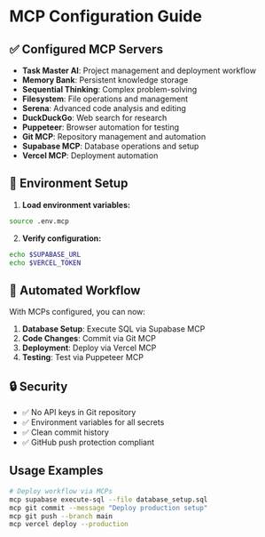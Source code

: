 # MCP Configuration Guide

## ✅ Configured MCP Servers

- **Task Master AI**: Project management and deployment workflow
- **Memory Bank**: Persistent knowledge storage  
- **Sequential Thinking**: Complex problem-solving
- **Filesystem**: File operations and management
- **Serena**: Advanced code analysis and editing
- **DuckDuckGo**: Web search for research
- **Puppeteer**: Browser automation for testing
- **Git MCP**: Repository management and automation
- **Supabase MCP**: Database operations and setup
- **Vercel MCP**: Deployment automation

## 🔧 Environment Setup

1. **Load environment variables:**
```bash
source .env.mcp
```

2. **Verify configuration:**
```bash
echo $SUPABASE_URL
echo $VERCEL_TOKEN
```

## 🚀 Automated Workflow

With MCPs configured, you can now:

1. **Database Setup**: Execute SQL via Supabase MCP
2. **Code Changes**: Commit via Git MCP  
3. **Deployment**: Deploy via Vercel MCP
4. **Testing**: Test via Puppeteer MCP

## 🔒 Security

- ✅ No API keys in Git repository
- ✅ Environment variables for all secrets
- ✅ Clean commit history
- ✅ GitHub push protection compliant

## Usage Examples

```bash
# Deploy workflow via MCPs
mcp supabase execute-sql --file database_setup.sql
mcp git commit --message "Deploy production setup"
mcp git push --branch main
mcp vercel deploy --production
```